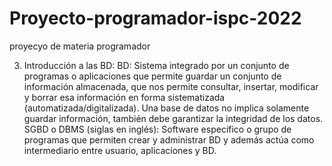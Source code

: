 # Proyecto-programador-ispc-2022
proyecyo de materia programador


3. Introducción a las BD: 
BD: Sistema integrado por un conjunto de programas o aplicaciones que permite guardar un conjunto de información almacenada, que nos permite consultar, insertar, modificar y borrar esa información en forma sistematizada (automatizada/digitalizada).  Una base de datos no implica solamente guardar información, también debe garantizar la integridad de los datos.
SGBD o DBMS (siglas en inglés): Software específico o grupo de programas que permiten crear y administrar BD y además actúa como intermediario entre usuario, aplicaciones y BD.

